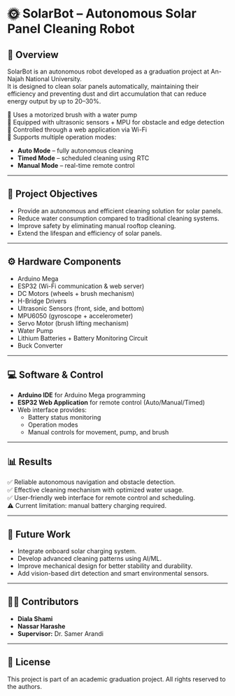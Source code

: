 # 🌞 SolarBot – Autonomous Solar Panel Cleaning Robot  

## 📌 Overview  
SolarBot is an autonomous robot developed as a graduation project at An-Najah National University.  
It is designed to clean solar panels automatically, maintaining their efficiency and preventing dust and dirt accumulation that can reduce energy output by up to 20–30%.  

🔹 Uses a motorized brush with a water pump  
🔹 Equipped with ultrasonic sensors + MPU for obstacle and edge detection  
🔹 Controlled through a web application via Wi-Fi  
🔹 Supports multiple operation modes:  
- **Auto Mode** – fully autonomous cleaning  
- **Timed Mode** – scheduled cleaning using RTC  
- **Manual Mode** – real-time remote control  

---

## 🎯 Project Objectives  
- Provide an autonomous and efficient cleaning solution for solar panels.  
- Reduce water consumption compared to traditional cleaning systems.  
- Improve safety by eliminating manual rooftop cleaning.  
- Extend the lifespan and efficiency of solar panels.  

---

## ⚙️ Hardware Components  
- Arduino Mega  
- ESP32 (Wi-Fi communication & web server)  
- DC Motors (wheels + brush mechanism)  
- H-Bridge Drivers  
- Ultrasonic Sensors (front, side, and bottom)  
- MPU6050 (gyroscope + accelerometer)  
- Servo Motor (brush lifting mechanism)  
- Water Pump  
- Lithium Batteries + Battery Monitoring Circuit  
- Buck Converter  

---

## 💻 Software & Control  
- **Arduino IDE** for Arduino Mega programming  
- **ESP32 Web Application** for remote control (Auto/Manual/Timed)  
- Web interface provides:  
  - Battery status monitoring  
  - Operation modes  
  - Manual controls for movement, pump, and brush  

---

## 📊 Results  
✅ Reliable autonomous navigation and obstacle detection.  
✅ Effective cleaning mechanism with optimized water usage.  
✅ User-friendly web interface for remote control and scheduling.  
⚠️ Current limitation: manual battery charging required.  

---

## 🚀 Future Work  
- Integrate onboard solar charging system.  
- Develop advanced cleaning patterns using AI/ML.  
- Improve mechanical design for better stability and durability.  
- Add vision-based dirt detection and smart environmental sensors.  

---

## 👨‍💻 Contributors  
- **Diala Shami** 
- **Nassar Harashe** 
- **Supervisor:** Dr. Samer Arandi  

---




## 📄 License  
This project is part of an academic graduation project. All rights reserved to the authors.  
